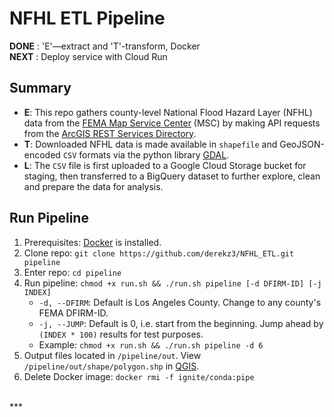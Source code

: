# NFHL ETL Pipeline  


**DONE** : 'E'—extract and 'T'-transform, Docker  
**NEXT** : Deploy service with Cloud Run


## Summary

- **E**: This repo gathers county-level National Flood Hazard Layer (NFHL) data from the [FEMA Map Service Center](https://msc.fema.gov/portal/advanceSearch#searchresultsanchor) (MSC) by making API requests from the [ArcGIS REST Services Directory](https://hazards.fema.gov/gis/nfhl/rest/services/public/NFHL/MapServer).  
- **T**: Downloaded NFHL data is made available in `shapefile` and GeoJSON-encoded `CSV` formats via the python library [GDAL](https://gdal.org/index.html).  
- **L**: The `CSV` file is first uploaded to a Google Cloud Storage bucket for staging, then transferred to a BigQuery dataset to further explore, clean and prepare the data for analysis.


## Run Pipeline

1. Prerequisites: [Docker](https://docs.docker.com/engine/install/) is installed.
2. Clone repo: `git clone https://github.com/derekz3/NFHL_ETL.git pipeline`
3. Enter repo: `cd pipeline`
4. Run pipeline: `chmod +x run.sh && ./run.sh pipeline [-d DFIRM-ID] [-j INDEX]`
    - `-d, --DFIRM`: Default is Los Angeles County. Change to any county's FEMA DFIRM-ID.  
    - `-j, --JUMP`: Default is 0, i.e. start from the beginning. Jump ahead by `(INDEX * 100)` results for test purposes.  
    - Example: `chmod +x run.sh && ./run.sh pipeline -d 6`
5. Output files located in `/pipeline/out`. View `/pipeline/out/shape/polygon.shp` in [QGIS](https://qgis.org/en/site/forusers/download.html).
6. Delete Docker image: `docker rmi -f ignite/conda:pipe`  

<br>
***
